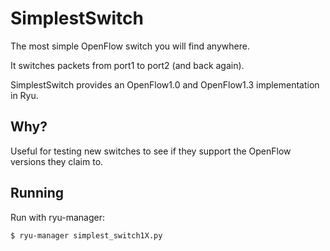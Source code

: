 # SimplestSwitch

The most simple OpenFlow switch you will find anywhere.

It switches packets from port1 to port2 (and back again).

SimplestSwitch provides an OpenFlow1.0 and OpenFlow1.3 implementation in Ryu.

## Why?

Useful for testing new switches to see if they support the OpenFlow versions they claim to.

## Running

Run with ryu-manager:

```
$ ryu-manager simplest_switch1X.py
```
